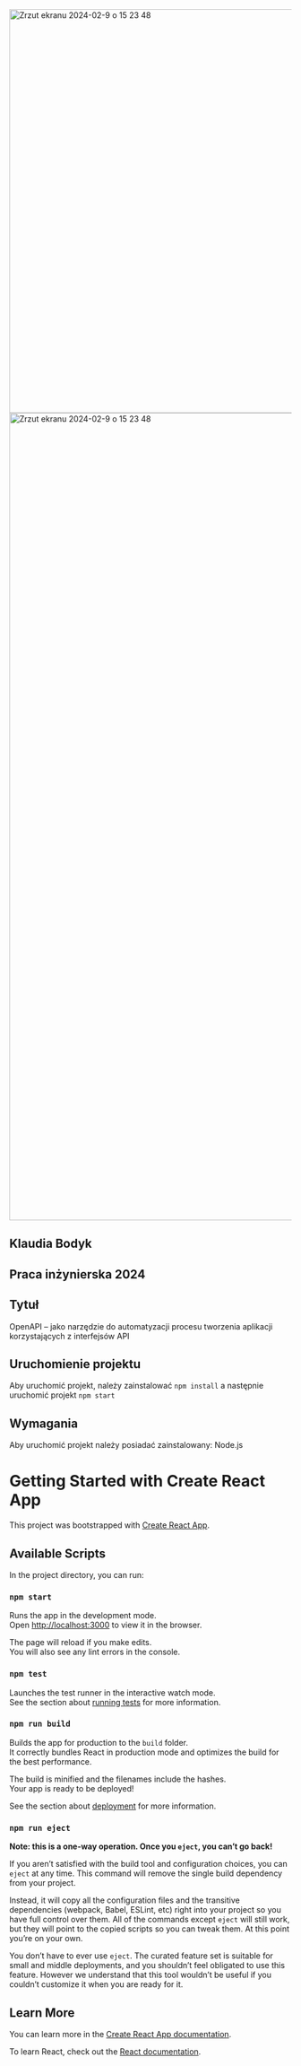<img width="720" alt="Zrzut ekranu 2024-02-9 o 15 23 48" src="https://media.giphy.com/media/E9OviwTo2nWaRSZU4B/giphy.gif">

<img width="1440" alt="Zrzut ekranu 2024-02-9 o 15 23 48" src="https://github.com/klaudiabodyk/front-app-open-api-2024/assets/58658813/cafdab86-f73b-4448-86b0-1dc3af1a7a66">


## Klaudia Bodyk

## Praca inżynierska 2024

## Tytuł

OpenAPI – jako narzędzie do automatyzacji procesu tworzenia aplikacji korzystających z interfejsów API

## Uruchomienie projektu

Aby uruchomić projekt, należy zainstalować ```npm install``` a następnie uruchomić projekt ```npm start```

## Wymagania

Aby uruchomić projekt należy posiadać zainstalowany: Node.js

# Getting Started with Create React App

This project was bootstrapped with [Create React App](https://github.com/facebook/create-react-app).

## Available Scripts

In the project directory, you can run:

### `npm start`

Runs the app in the development mode.\
Open [http://localhost:3000](http://localhost:3000) to view it in the browser.

The page will reload if you make edits.\
You will also see any lint errors in the console.

### `npm test`

Launches the test runner in the interactive watch mode.\
See the section about [running tests](https://facebook.github.io/create-react-app/docs/running-tests) for more information.

### `npm run build`

Builds the app for production to the `build` folder.\
It correctly bundles React in production mode and optimizes the build for the best performance.

The build is minified and the filenames include the hashes.\
Your app is ready to be deployed!

See the section about [deployment](https://facebook.github.io/create-react-app/docs/deployment) for more information.

### `npm run eject`

**Note: this is a one-way operation. Once you `eject`, you can’t go back!**

If you aren’t satisfied with the build tool and configuration choices, you can `eject` at any time. This command will remove the single build dependency from your project.

Instead, it will copy all the configuration files and the transitive dependencies (webpack, Babel, ESLint, etc) right into your project so you have full control over them. All of the commands except `eject` will still work, but they will point to the copied scripts so you can tweak them. At this point you’re on your own.

You don’t have to ever use `eject`. The curated feature set is suitable for small and middle deployments, and you shouldn’t feel obligated to use this feature. However we understand that this tool wouldn’t be useful if you couldn’t customize it when you are ready for it.

## Learn More

You can learn more in the [Create React App documentation](https://facebook.github.io/create-react-app/docs/getting-started).

To learn React, check out the [React documentation](https://reactjs.org/).
